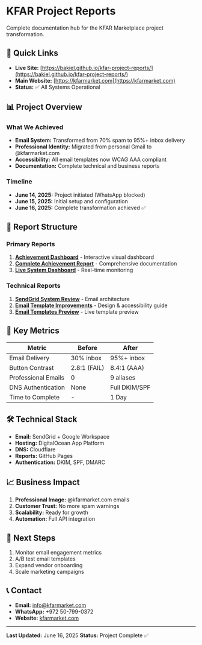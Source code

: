 # KFAR Project Reports

Complete documentation hub for the KFAR Marketplace project transformation.

## 🚀 Quick Links

- **Live Site:** [https://bakiel.github.io/kfar-project-reports/](https://bakiel.github.io/kfar-project-reports/)
- **Main Website:** [https://kfarmarket.com](https://kfarmarket.com)
- **Status:** ✅ All Systems Operational

## 📊 Project Overview

### What We Achieved
- **Email System:** Transformed from 70% spam to 95%+ inbox delivery
- **Professional Identity:** Migrated from personal Gmail to @kfarmarket.com
- **Accessibility:** All email templates now WCAG AAA compliant
- **Documentation:** Complete technical and business reports

### Timeline
- **June 14, 2025:** Project initiated (WhatsApp blocked)
- **June 15, 2025:** Initial setup and configuration
- **June 16, 2025:** Complete transformation achieved ✅

## 📁 Report Structure

### Primary Reports
1. **[Achievement Dashboard](KFAR_ACHIEVEMENT_DASHBOARD.html)** - Interactive visual dashboard
2. **[Complete Achievement Report](KFAR_COMPLETE_ACHIEVEMENT_REPORT.html)** - Comprehensive documentation
3. **[Live System Dashboard](KFAR_LIVE_DASHBOARD.html)** - Real-time monitoring

### Technical Reports
1. **[SendGrid System Review](SENDGRID_COMPLETE_REVIEW.html)** - Email architecture
2. **[Email Template Improvements](EMAIL_TEMPLATE_IMPROVEMENTS.html)** - Design & accessibility guide
3. **[Email Templates Preview](email-templates-live-preview.html)** - Live template preview

## 🎯 Key Metrics

| Metric | Before | After |
|--------|--------|-------|
| Email Delivery | 30% inbox | 95%+ inbox |
| Button Contrast | 2.8:1 (FAIL) | 8.4:1 (AAA) |
| Professional Emails | 0 | 9 aliases |
| DNS Authentication | None | Full DKIM/SPF |
| Time to Complete | - | 1 Day |

## 🛠️ Technical Stack

- **Email:** SendGrid + Google Workspace
- **Hosting:** DigitalOcean App Platform
- **DNS:** Cloudflare
- **Reports:** GitHub Pages
- **Authentication:** DKIM, SPF, DMARC

## 📈 Business Impact

1. **Professional Image:** @kfarmarket.com emails
2. **Customer Trust:** No more spam warnings
3. **Scalability:** Ready for growth
4. **Automation:** Full API integration

## 🚀 Next Steps

1. Monitor email engagement metrics
2. A/B test email templates
3. Expand vendor onboarding
4. Scale marketing campaigns

## 📞 Contact

- **Email:** info@kfarmarket.com
- **WhatsApp:** +972 50-799-0372
- **Website:** [kfarmarket.com](https://kfarmarket.com)

---

**Last Updated:** June 16, 2025
**Status:** Project Complete ✅

